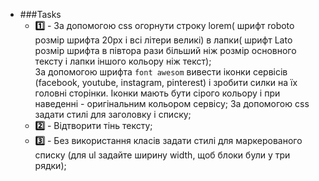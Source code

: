   * ###Tasks
    * **:one:** - За допомогою css огорнути строку lorem( шрифт roboto розмір шрифта 20px і всі літери великі) в лапки( шрифт Lato розмір шрифта в півтора рази більший ніж розмір основного тексту і лапки іншого кольору ніж текст);<br>
                  За допомогою шрифта `font awesom` вивести іконки сервісів (facebook, youtube, instagram, pinterest) і зробити силки на  їх головні сторінки. Іконки мають бути сірого кольору і при наведенні - оригінальним кольором сервісу;
                  За допомогою css задати стилі для заголовку і списку;
    * **:two:** - Відтворити тінь тексту;
    * **:three:** - Без використання класів задати стилі для маркерованого списку (для ul задайте ширину width, щоб блоки були у три рядки);